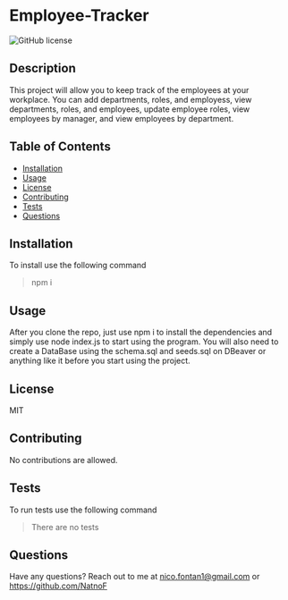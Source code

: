 # Employee-Tracker

![GitHub license](https://img.shields.io/badge/license-MIT-blue.svg)

## Description 
This project will allow you to keep track of the employees at your workplace. You can add departments, roles, and employess, view departments, roles, and employees, update employee roles, view employees by manager, and view employees by department.

## Table of Contents
- [Installation](#installation)
- [Usage](#usage)
- [License](#license)
- [Contributing](#contributing)
- [Tests](#tests)
- [Questions](#questions)

## Installation
To install use the following command
> npm i

## Usage
After you clone the repo, just use npm i to install the dependencies and simply use node index.js to start using the program. You will also need to create a DataBase using the schema.sql and seeds.sql on DBeaver or anything like it before you start using the project.

## License
MIT

## Contributing
No contributions are allowed.

## Tests
To run tests use the following command 
> There are no tests

## Questions
Have any questions? Reach out to me at nico.fontan1@gmail.com or https://github.com/NatnoF